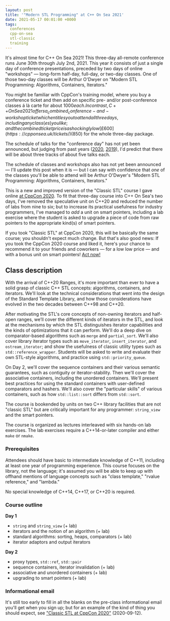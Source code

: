 ```yaml
---
layout: post
title: '"Modern STL Programming" at C++ On Sea 2021'
date: 2021-05-17 00:01:00 +0000
tags:
  conferences
  cpp-on-sea
  stl-classic
  training
---
```


It's almost time for C++ On Sea 2021! This three-day all-remote conference runs
June 30th through July 2nd, 2021. This year it consists of just a single day
of conference presentations, preceded by two days of online "workshops" —
long-form half-day, full-day, or two-day classes. One of those two-day classes
will be Arthur O'Dwyer on "Modern STL Programming: Algorithms, Containers, Iterators."

You might be familiar with
CppCon's training model, where you buy a conference ticket and then add on
specific pre- and/or post-conference classes á là carte for about $1000 each.
In contrast, C++ On Sea 2021 offers a _combined_ conference-and-workshop ticket
which entitles you to attend all three days, including any class(es) you like;
and the combined ticket price is a shockingly low [£600](https://cpponsea.uk/tickets/) ($850)
for the whole three-day package.

The schedule of talks for the "conference day" has not yet been announced,
but judging from past years ([2020](https://cpponsea.uk/2020/schedule/),
[2019](https://cpponsea.uk/2019/schedule/)), I'd predict that there will be
about three tracks of about five talks each.

The schedule of classes and workshops also has not yet been announced — I'll
update this post when it is — but I can say with confidence that _one_ of the
classes you'll be able to attend will be Arthur O'Dwyer's "Modern STL Programming:
Algorithms, Containers, Iterators."

This is a new and improved version of the "Classic STL" course I gave online
[at CppCon 2020](https://cppcon.org/class-2020-classic-stl/). To fit that three-day
course into C++ On Sea's two days, I've removed the speculative unit on C++20
and reduced the number of labs from nine to six; but to increase its practical
usefulness for industry programmers, I've managed to _add_ a unit on smart pointers,
including a lab exercise where the student is asked to upgrade a piece of code
from raw pointers to the appropriate kind(s) of smart pointers.

If you took "Classic STL" at CppCon 2020, this will be basically the same course;
you shouldn't expect much change. But that's also good news: If you took the
CppCon 2020 course and liked it, here's your chance to recommend it to your friends
and coworkers — for a low low price — and with a bonus unit on smart pointers!
[Act now!](https://cpponsea.uk/tickets/)


## Class description

With the arrival of C++20 Ranges, it's more important than ever to have a solid grasp
of classic C++ STL concepts: algorithms, containers, and iterators. We'll look at the
technical considerations that went into the design of the Standard Template Library,
and how those considerations have evolved in the two decades between C++98 and C++20.

After motivating the STL's core concepts of non-owning iterators and half-open ranges,
we’ll cover the different kinds of iterators in the STL, and look at the mechanisms
by which the STL distinguishes iterator capabilities and the kinds of optimizations
that it can perform. We'll do a deep dive on comparator-based algorithms such as `merge`
and `partial_sort`. We'll also cover library iterator types such as `move_iterator`,
`insert_iterator`, and `ostream_iterator`; and show the usefulness of classic utility
types such as `std::reference_wrapper`. Students will be asked to write and evaluate
their own STL-style algorithms, and practice using `std::priority_queue`.

On Day 2, we'll cover the sequence containers and their various semantic guarantees,
such as contiguity or iterator-stability. Then we'll cover the associative containers,
including the unordered containers. We'll present best practices for using the standard
containers with user-defined comparators and hashers. We'll also cover the
"particular skills" of various containers, such as how `std::list::sort`
differs from `std::sort`.

The course is bookended by units on two C++ library facilities that are not
"classic STL" but are critically important for any programmer: `string_view` and the smart pointers.

The course is organized as lectures interleaved with six hands-on lab exercises.
The lab exercises require a C++14-or-later compiler and either `make` or `nmake`.

### Prerequisites

Attendees should have basic to intermediate knowledge of C++11, including at least
one year of programming experience. This course focuses on the library, not the
language; it's assumed you will be able to keep up with offhand mentions of
language concepts such as "class template," "rvalue reference," and "lambda."

No special knowledge of C++14, C++17, or C++20 is required.

### Course outline

<b>Day 1</b>

* `string` and `string_view` (+ lab)
* iterators and the notion of an algorithm (+ lab)
* standard algorithms: sorting, heaps, comparators (+ lab)
* iterator adaptors and output iterators

<b>Day 2</b>

* proxy types, `std::ref`, `std::pair`
* sequence containers, iterator invalidation (+ lab)
* associative and unordered containers (+ lab)
* upgrading to smart pointers (+ lab)


### Informational email

It's still too early to fill in all the blanks on the pre-class informational email
you'll get when you sign up; but for an example of the kind of thing you should expect, see
["Classic STL at CppCon 2020"](/blog/2020/09/12/classic-stl-at-cppcon-2020/#dear-students) (2020-09-12).
